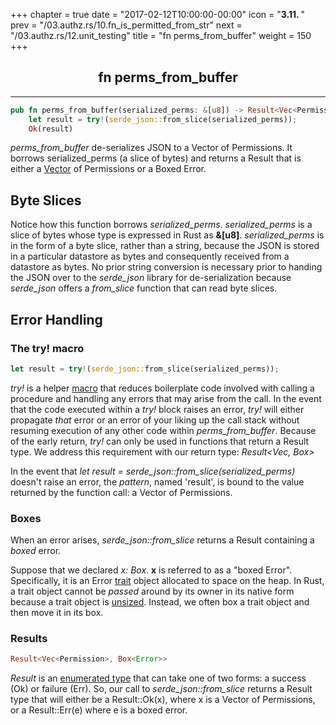 +++
chapter = true
date = "2017-02-12T10:00:00-00:00"
icon = "<b>3.11. </b>"
prev = "/03.authz.rs/10.fn_is_permitted_from_str"
next = "/03.authz.rs/12.unit_testing"
title = "fn perms_from_buffer"
weight = 150
+++

## <center>fn perms_from_buffer</center>
<hr/>

```rust
pub fn perms_from_buffer(serialized_perms: &[u8]) -> Result<Vec<Permission>, Box<Error>> {
    let result = try!(serde_json::from_slice(serialized_perms));
    Ok(result)

```

*perms_from_buffer* de-serializes JSON to a Vector of Permissions. It borrows serialized_perms (a slice of bytes) and returns a Result that is either a [Vector](https://doc.rust-lang.org/book/vectors.html) of Permissions or a Boxed Error.

## Byte Slices

Notice how this function borrows *serialized_perms*.  *serialized_perms* is a slice of bytes whose type is expressed in Rust as **&[u8]**. *serialized_perms* is in the form of a byte slice, rather than a string, because the JSON is stored in a particular datastore as bytes and consequently received from a datastore as bytes. No prior string conversion is necessary prior to handing the JSON over to the *serde_json* library for de-serialization because *serde_json* offers a *from_slice* function that can read byte slices.

## Error Handling

### The try! macro

```rust
let result = try!(serde_json::from_slice(serialized_perms));
```
*try!* is a helper [macro](https://doc.rust-lang.org/beta/book/macros.html) that reduces boilerplate code involved with calling a procedure and handling any errors that may arise from the call.  In the event that the code executed within a *try!* block raises an error, *try!* will either propagate *that* error or an error of your liking up the call stack without resuming execution of any other code within *perms_from_buffer*.  Because of the early return, *try!* can only be used in functions that return a Result type.  We address this requirement with our return type:  *Result<Vec<Permission>, Box<Error>>*

In the event that *let result = serde_json::from_slice(serialized_perms)* doesn't raise an error, the *pattern*, named 'result', is bound to the value returned by the function call: a Vector of Permissions.


### Boxes

When an error arises, *serde_json::from_slice* returns a Result containing a *boxed* error.

Suppose that we declared *x: Box<Error>*. **x** is referred to as a "boxed Error". Specifically, it is an Error [trait](https://doc.rust-lang.org/book/error-handling.html#the-error-trait) object allocated to space on the heap.  In Rust, a trait object cannot be *passed* around by its owner in its native form because a trait object is [unsized](https://doc.rust-lang.org/nightly/book/unsized-types.html).  Instead, we often box a trait object and then move it in its box.


### Results

```rust
Result<Vec<Permission>, Box<Error>>
```
*Result* is an [enumerated type](https://doc.rust-lang.org/std/result/index.html) that can take one of two forms:  a success (Ok) or failure (Err).  So, our call to *serde_json::from_slice* returns a Result type that will either be a Result::Ok(x), where x is a Vector of Permissions, or a Result::Err(e) where e is a boxed error.
